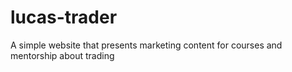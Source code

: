 # lucas-trader
A simple website that presents marketing content for courses and mentorship about trading
